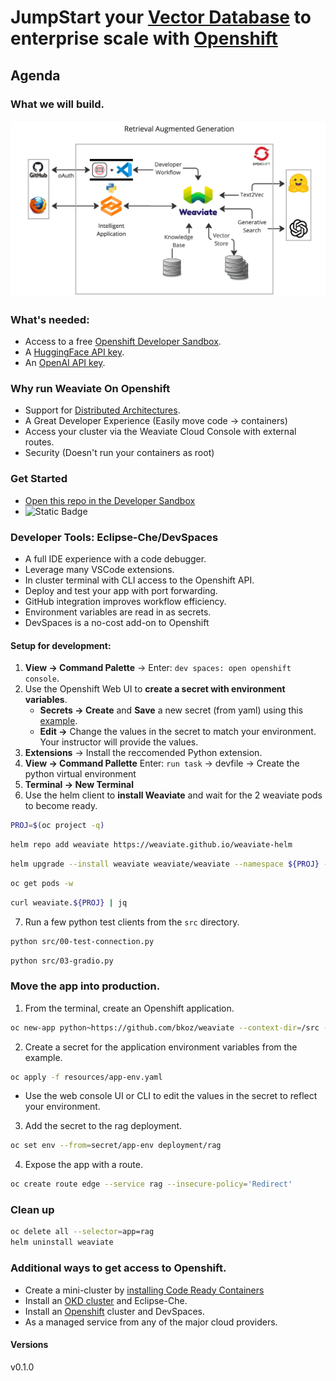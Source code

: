 # JumpStart your [Vector Database](https://weaviate.io/) to enterprise scale with [Openshift](httos://okd.io)

## Agenda

### What we will build.
![rag-demo](images/retrieval-augmented-generation.jpg "retrieval augmented generative search")

### What's needed:
- Access to a free [Openshift Developer Sandbox](https://developers.redhat.com/developer-sandbox).
- A [HuggingFace API key](https://huggingface.co/settings/tokens).
- An [OpenAI API key](https://platform.openai.com/account/api-keys).

### Why run Weaviate On Openshift
- Support for [Distributed Architectures](https://weaviate.io/developers/weaviate/concepts/replication-architecture).
- A Great Developer Experience (Easily move code -> containers)
- Access your cluster via the Weaviate Cloud Console with external routes.
- Security (Doesn't run your containers as root)

### Get Started
- [Open this repo in the Developer Sandbox](https://workspaces.openshift.com/f?url=https://github.com/bkoz/weaviate)
- ![Static Badge](https://img.shields.io/badge/https%3A%2F%2Fimg.shields.io%2Fbadge%2Fhttps%3A%2F%2Fimg.shields.io%2Fbadge%2FOpen_in-DevSpaces?link=https%3A%2F%2Fworkspaces.openshift.com%2Ff%3Furl%3Dhttps%3A%2F%2Fgithub.com%2Fbkoz%2Fweaviate)


### Developer Tools: Eclipse-Che/DevSpaces
- A full IDE experience with a code debugger.
- Leverage many VSCode extensions.
- In cluster terminal with CLI access to the Openshift API.
- Deploy and test your app with port forwarding.
- GitHub integration improves workflow efficiency.
- Environment variables are read in as secrets.
- DevSpaces is a no-cost add-on to Openshift

#### Setup for development: 
1. **View -> Command Palette** -> Enter: `dev spaces: open openshift console`.
2. Use the Openshift Web UI to **create a secret with environment variables**.
   * **Secrets -> Create** and **Save** a new secret (from yaml) using this [example](resources/che-env.yaml).
   * **Edit ->** Change the values in the secret to match your environment. Your instructor will provide the values.
3. **Extensions** -> Install the reccomended Python extension.
4. **View -> Command Pallette** Enter: `run task` -> devfile -> Create the python virtual environment
5. **Terminal -> New Terminal**
6. Use the helm client to **install Weaviate** and wait for the 2 weaviate pods to become ready.
```bash
PROJ=$(oc project -q)
```
```bash
helm repo add weaviate https://weaviate.github.io/weaviate-helm
```
```bash
helm upgrade --install weaviate weaviate/weaviate --namespace ${PROJ} --values ./values.yaml
```
```bash
oc get pods -w
```
```bash
curl weaviate.${PROJ} | jq
```
7. Run a few python test clients from the `src` directory.
```bash
python src/00-test-connection.py
```
```bash
python src/03-gradio.py
```

### Move the app into production.
1. From the terminal, create an Openshift application.
```bash
oc new-app python~https://github.com/bkoz/weaviate --context-dir=/src --name=rag
```

2. Create a secret for the application environment variables from the example.
```bash
oc apply -f resources/app-env.yaml
```
  * Use the web console UI or CLI to edit the values in the secret to reflect your environment.

3. Add the secret to the rag deployment.
```bash
oc set env --from=secret/app-env deployment/rag
```

4. Expose the app with a route.
```bash
oc create route edge --service rag --insecure-policy='Redirect'
```

### Clean up
```bash
oc delete all --selector=app=rag
helm uninstall weaviate
```

### Additional ways to get access to Openshift.
- Create a mini-cluster by [installing Code Ready Containers](https://www.okd.io/crc/)
- Install an [OKD cluster](https://www.okd.io/installation/) and Eclipse-Che.
- Install an [Openshift](https://www.redhat.com/en/technologies/cloud-computing/openshift) cluster and DevSpaces.
- As a managed service from any of the major cloud providers.

#### Versions
v0.1.0
